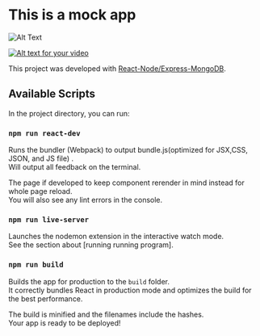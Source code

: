 # This is a mock app

![Alt Text](https://j.gifs.com/xnQqkP.gif)

[![Alt text for your video](https://img.youtube.com/vi/VIDEO-ID/0.jpg)](https://youtu.be/ihMjjb-BlI8)



This project was developed with [React-Node/Express-MongoDB](https://github.com/Roohanjyot/NomisoPro).

## Available Scripts

In the project directory, you can run:

### `npm run react-dev`

Runs the bundler (Webpack) to output bundle.js(optimized for JSX,CSS, JSON, and JS file) .\
Will output all feedback on the terminal.

The page if developed to keep component rerender in mind instead for whole page reload.\
You will also see any lint errors in the console.

### `npm run live-server`

Launches the nodemon extension in the interactive watch mode.\
See the section about [running running program].

### `npm run build`

Builds the app for production to the `build` folder.\
It correctly bundles React in production mode and optimizes the build for the best performance.

The build is minified and the filenames include the hashes.\
Your app is ready to be deployed!

